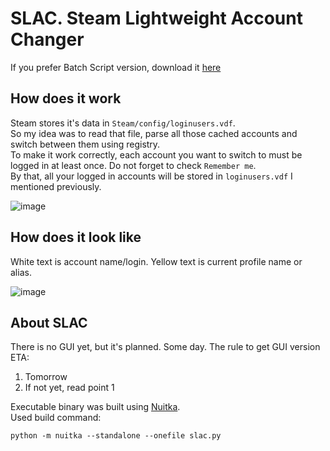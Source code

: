 # SLAC. Steam Lightweight Account Changer

If you prefer Batch Script version, download it [here](https://github.com/Zipliks/account-changer-batch)

## How does it work
Steam stores it's data in `Steam/config/loginusers.vdf`.<br>
So my idea was to read that file, parse all those cached accounts and switch between them using registry.<br>
To make it work correctly, each account you want to switch to must be logged in at least once. Do not forget to check `Remember me`.<br>
By that, all your logged in accounts will be stored in `loginusers.vdf` I mentioned previously.

![image](https://user-images.githubusercontent.com/4831847/222281473-e3162a3c-4a8b-4200-b802-b1988a043699.png)



## How does it look like
White text is account name/login. Yellow text is current profile name or alias.

![image](https://user-images.githubusercontent.com/4831847/222280287-77eff2b2-7d56-40aa-977c-e0139b739e29.png)

## About SLAC
There is no GUI yet, but it's planned. Some day.
The rule to get GUI version ETA:
1. Tomorrow
2. If not yet, read point 1

Executable binary was built using [Nuitka](https://pypi.org/project/Nuitka/).<br>
Used build command: 
```
python -m nuitka --standalone --onefile slac.py
```
